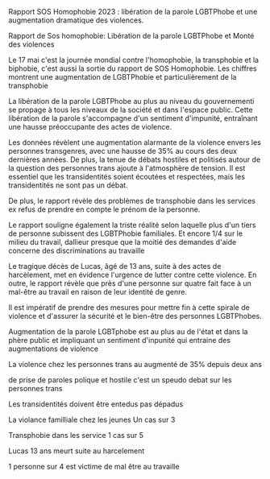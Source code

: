 
Rapport SOS Homophobie 2023 : libération de la parole LGBTPhobe et une augmentation dramatique des violences.

Rapport de Sos homophobie: Libération de la parole LGBTPhobe et Monté des violences 

Le 17 mai c'est la journée mondial contre l'homophobie, la transphobie et la biphobie, c'est aussi la sortie du rapport de SOS Homophobie. Les chiffres montrent une augmentation de LGBTPhobie et particulièrement de la transphobie 

La libération de la parole LGBTPhobe au plus au niveau du gouvernementi se propage à tous les niveaux de la société et dans l'espace public. Cette libération de la parole s'accompagne d'un sentiment d'impunité, entraînant une hausse préoccupante des actes de violence. 

Les données révèlent une augmentation alarmante de la violence envers les personnes transgenres, avec une hausse de 35% au cours des deux dernières années. De plus, la tenue de débats hostiles et politisés autour de la question des personnes trans ajoute à l'atmosphère de tension. Il est essentiel que les transidentités soient écoutées et respectées, mais les transidentités ne sont pas un débat.

De plus, le rapport révèle des problèmes de transphobie dans les services ex refus de prendre en compte le prénom de la personne.


Le rapport souligne également la triste réalité selon laquelle plus d'un tiers de personne subissent des LGBTPhobie familiales. Et encore 1/4 sur le milieu du travail, dallieur presque que la moitié des demandes d'aide concerne des discriminations au travaille 




Le tragique décès de Lucas, âgé de 13 ans, suite à des actes de harcèlement, met en évidence l'urgence de lutter contre cette violence. En outre, le rapport révèle que près d'une personne sur quatre fait face à un mal-être au travail en raison de leur identité de genre.

Il est impératif de prendre des mesures pour mettre fin à cette spirale de violence et d'assurer la sécurité et le bien-être des personnes LGBTPhobes.



Augmentation de la parole LGBTphobe est au plus au de l'état et dans la phère public et impliquant un sentiment d'inpunité qui entraine des augmentations de violence 

La violence chez les personnes trans au augmenté de 35% depuis deux ans 

de prise de paroles polique et hostile c'est un speudo debat sur les personnes trans

Les transidentités doivent être entedus pas dépadus 

La violance familliale chez les jeunes Un cas sur 3



Transphobie dans les service  1 cas sur 5 


Lucas 13 ans meurt suite au harcelement 

1 personne sur 4 est victime de mal être  au travaille